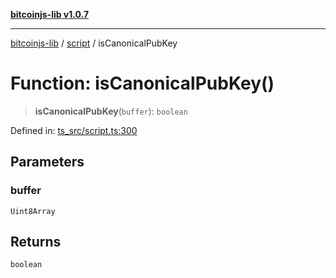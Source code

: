 [**bitcoinjs-lib v1.0.7**](../../../README.md)

***

[bitcoinjs-lib](../../../README.md) / [script](../README.md) / isCanonicalPubKey

# Function: isCanonicalPubKey()

> **isCanonicalPubKey**(`buffer`): `boolean`

Defined in: [ts\_src/script.ts:300](https://github.com/sCrypt-Inc/bitcoinjs-lib/blob/e3b2d1c4c35cd925f8b17063dc9eb0300cab46a2/ts_src/script.ts#L300)

## Parameters

### buffer

`Uint8Array`

## Returns

`boolean`
